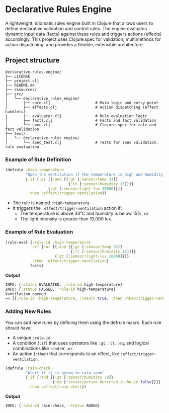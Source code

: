 # Declarative Rules Engine
A lightweight, idiomatic rules engine built in Clojure that allows users to define declarative validation 
and control rules. The engine evaluates dynamic input data (facts) against these rules and triggers actions (effects) 
accordingly. This project uses Clojure.spec for validation, multimethods for action dispatching, and provides 
a flexible, extensible architecture.

## Project structure
```
declarative-rules-engine/
├── LICENSE
├── project.clj
├── README.md
├── resources/
├── src/
│   └── declarative_rules_engine/
│       ├── core.clj                    # Main logic and entry point
│       ├── effects.clj                 # Action dispatching (effect handlers)
│       ├── evaluator.clj               # Rule evaluation logic
│       ├── facts.clj                   # Facts and fact validation
│       └── spec.clj                    # Clojure.spec for rule and fact validation
├── test/
│   └── declarative_rules_engine/
│       └── spec_test.clj               # Tests for spec validation, rule evaluation
```

### Example of Rule Definition

```clojure
(defrule :high-temperature
         "Open the ventilation if the temperature is high and humidity is low"
         {:if {:or [{:and [{:gt [:sensor/temp 33]}
                            {:lt [:sensor/humidity 15]}]}
                   {:gt [:sensor/light-lux 10000]}]}
          :then :effect/trigger-ventilation})
```

- The rule is named `:high-temperature`.
- It triggers the `:effect/trigger-ventilation` action if:
  - The temperature is above 33°C and humidity is below 15%, or
  - The light intensity is greater than 10,000 lux.

### Example of Rule Evaluation

```clojure
(rule-eval {:rule-id :high-temperature
            :if {:or [{:and [{:gt [:sensor/temp 33]}
                             {:lt [:sensor/humidity 15]}]}
                      {:gt [:sensor/light-lux 10000]}]}
            :then :effect/trigger-ventilation}
           facts)
```

**Output**

```clojure
INFO: {:status EVALUATED, :rule-id high-temperature}
INFO: {:status PASSED, :rule-id high-temperature}
Ventilation opened
=> [{:rule-id :high-temperature, :result true, :then :then/trigger-ventilation}]

```



### Adding New Rules
You can add new rules by defining them using the defrule macro. Each rule should have:

- A unique `:rule-id`.
- A condition (`:if`) that uses operators like `:gt`, `:lt`, `:eq`, and logical combinations like `:and` or `:or`.
- An action (`:then`) that corresponds to an effect, like `:effect/trigger-ventilation`.

```clojure
(defrule :rain-check
         "Alert if it is going to rain soon"
         {:if {:and [{:gt [:sensor/humidity 70]}
                     {:eq [:sensor/person-detected-in-house false]}]}
          :then :effect/rain-alert})
```

**Output**

```clojure
INFO: {:rule-id rain-check, :status ADDED}
```